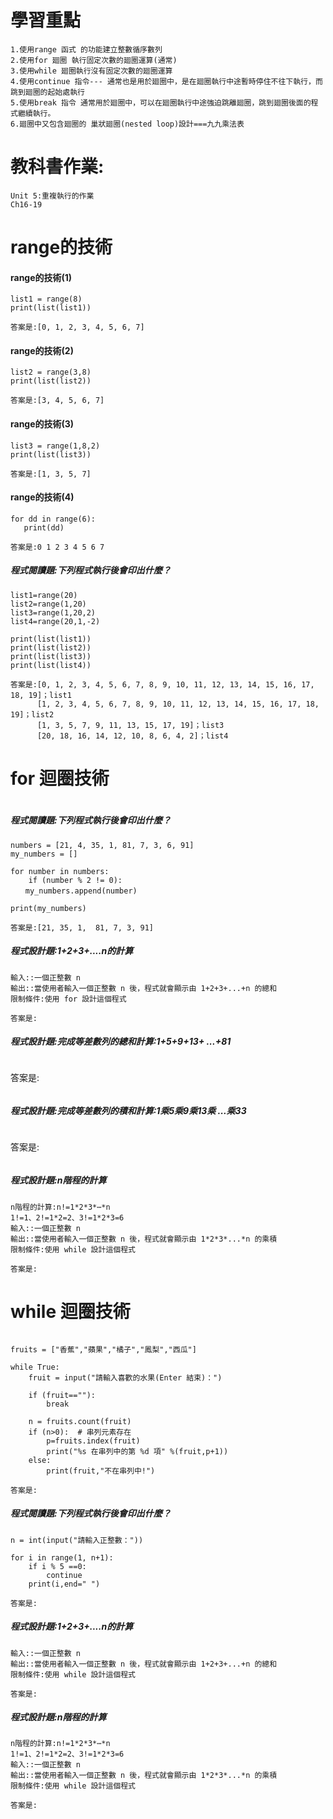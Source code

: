 # 學習重點
```
1.使用range 函式 的功能建立整數循序數列
2.使用for 廻圈 執行固定次數的廻圈運算(通常)
3.使用while 廻圈執行沒有固定次數的廻圈運算
4.使用continue 指令--- 通常也是用於廻圈中，是在廻圈執行中途暫時停住不往下執行，而跳到廻圈的起始處執行
5.使用break 指令 通常用於廻圈中，可以在廻圈執行中途強迫跳離廻圈，跳到廻圈後面的程式繼續執行。
6.廻圈中又包含廻圈的 巢狀廻圈(nested loop)設計===九九乘法表
```
# 教科書作業:
```
Unit 5:重複執行的作業
Ch16-19
```

# range的技術
#### range的技術(1)
```
list1 = range(8)
print(list(list1))
```
```
答案是:[0, 1, 2, 3, 4, 5, 6, 7]
```
#### range的技術(2)
```
list2 = range(3,8)
print(list(list2))
```
```
答案是:[3, 4, 5, 6, 7]
```
#### range的技術(3)
```
list3 = range(1,8,2)
print(list(list3))
```
```
答案是:[1, 3, 5, 7]
```
#### range的技術(4)
```
for dd in range(6):
   print(dd)
```
```
答案是:0 1 2 3 4 5 6 7
```
##### 程式閱讀題:下列程式執行後會印出什麼？
```
list1=range(20)
list2=range(1,20)
list3=range(1,20,2)
list4=range(20,1,-2)

print(list(list1))
print(list(list2))
print(list(list3)) 
print(list(list4))   

```
```
答案是:[0, 1, 2, 3, 4, 5, 6, 7, 8, 9, 10, 11, 12, 13, 14, 15, 16, 17, 18, 19]；list1
      [1, 2, 3, 4, 5, 6, 7, 8, 9, 10, 11, 12, 13, 14, 15, 16, 17, 18, 19]；list2
      [1, 3, 5, 7, 9, 11, 13, 15, 17, 19]；list3
      [20, 18, 16, 14, 12, 10, 8, 6, 4, 2]；list4
```
# for 迴圈技術

```

```
##### 程式閱讀題:下列程式執行後會印出什麼？
```
numbers = [21, 4, 35, 1, 81, 7, 3, 6, 91]
my_numbers = []

for number in numbers:
    if (number % 2 != 0): 
　　my_numbers.append(number)

print(my_numbers)
```
```
答案是:[21, 35, 1,  81, 7, 3, 91]
```
##### 程式設計題:1+2+3+....n的計算

```
輸入::一個正整數 n
輸出::當使用者輸入一個正整數 n 後，程式就會顯示由 1+2+3+...+n 的總和
限制條件:使用 for 設計這個程式
```
```
答案是:
```
##### 程式設計題:完成等差數列的總和計算:1+5+9+13+ ...+81
```
```
答案是:
```
```
##### 程式設計題:完成等差數列的積和計算:1乘5乘9乘13乘 ...乘33
```
```
答案是:
```
```
##### 程式設計題:n階程的計算
```
n階程的計算:n!=1*2*3*⋯*n
1!=1、2!=1*2=2、3!=1*2*3=6
輸入::一個正整數 n
輸出::當使用者輸入一個正整數 n 後，程式就會顯示由 1*2*3*...*n 的乘積
限制條件:使用 while 設計這個程式
```
```
答案是:
```
# while 迴圈技術

```

```


```
fruits = ["香蕉","蘋果","橘子","鳳梨","西瓜"]

while True:
    fruit = input("請輸入喜歡的水果(Enter 結束)：")

    if (fruit==""):
        break

    n = fruits.count(fruit) 
    if (n>0):  # 串列元素存在
        p=fruits.index(fruit)
        print("%s 在串列中的第 %d 項" %(fruit,p+1))
    else:
        print(fruit,"不在串列中!")
```
```
答案是:
```
##### 程式閱讀題:下列程式執行後會印出什麼？
```
n = int(input("請輸入正整數："))

for i in range(1, n+1):
    if i % 5 ==0:
        continue
    print(i,end=" ")
```
```
答案是:
```
##### 程式設計題:1+2+3+....n的計算

```
輸入::一個正整數 n
輸出::當使用者輸入一個正整數 n 後，程式就會顯示由 1+2+3+...+n 的總和
限制條件:使用 while 設計這個程式
```
```
答案是:
```
##### 程式設計題:n階程的計算


```
n階程的計算:n!=1*2*3*⋯*n
1!=1、2!=1*2=2、3!=1*2*3=6
輸入::一個正整數 n
輸出::當使用者輸入一個正整數 n 後，程式就會顯示由 1*2*3*...*n 的乘積
限制條件:使用 while 設計這個程式
```
```
答案是:
```

```

```


```

```


```

```


```

```

